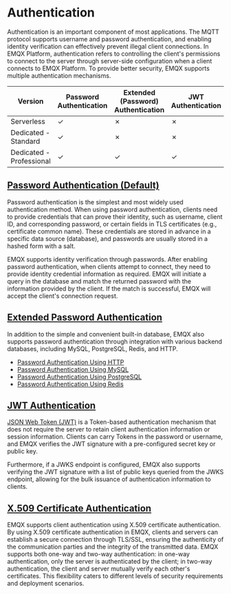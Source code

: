 # Authentication

Authentication is an important component of most applications. The MQTT protocol supports username and password authentication, and enabling identity verification can effectively prevent illegal client connections. In EMQX Platform, authentication refers to controlling the client's permissions to connect to the server through server-side configuration when a client connects to EMQX Platform. To provide better security, EMQX supports multiple authentication mechanisms.

| **Version**              | **Password Authentication** | **Extended (Password) Authentication** | **JWT Authentication** | **X.509 Certificate Authentication** |
| ------------------------ | --------------------------- | -------------------------------------- | ---------------------- | ------------------------------------ |
| Serverless               | ✓                           | ✗                                      | ✗                      | ✓                                    |
| Dedicated - Standard     | ✓                           | ✗                                      | ✗                      | ✓                                    |
| Dedicated - Professional | ✓                           | ✓                                      | ✓                      | ✓                                    |

## [Password Authentication (Default)](./default_auth.md)

Password authentication is the simplest and most widely used authentication method. When using password authentication, clients need to provide credentials that can prove their identity, such as username, client ID, and corresponding password, or certain fields in TLS certificates (e.g., certificate common name). These credentials are stored in advance in a specific data source (database), and passwords are usually stored in a hashed form with a salt.

EMQX supports identity verification through passwords. After enabling password authentication, when clients attempt to connect, they need to provide identity credential information as required. EMQX will initiate a query in the database and match the returned password with the information provided by the client. If the match is successful, EMQX will accept the client's connection request.

## [Extended Password Authentication](./custom_auth.md)

In addition to the simple and convenient built-in database, EMQX also supports password authentication through integration with various backend databases, including MySQL, PostgreSQL, Redis, and HTTP.

- [Password Authentication Using HTTP](./http_auth.md)
- [Password Authentication Using MySQL](./mysql_auth.md)
- [Password Authentication Using PostgreSQL](./pgsql_auth.md)
- [Password Authentication Using Redis](./redis_auth.md)

## [JWT Authentication](./jwt_auth.md)

[JSON Web Token (JWT)](https://jwt.io/) is a Token-based authentication mechanism that does not require the server to retain client authentication information or session information. Clients can carry Tokens in the password or username, and EMQX verifies the JWT signature with a pre-configured secret key or public key.

Furthermore, if a JWKS endpoint is configured, EMQX also supports verifying the JWT signature with a list of public keys queried from the JWKS endpoint, allowing for the bulk issuance of authentication information to clients.

## [X.509 Certificate Authentication](./tls_ssl.md)

EMQX supports client authentication using X.509 certificate authentication. By using X.509 certificate authentication in EMQX, clients and servers can establish a secure connection through TLS/SSL, ensuring the authenticity of the communication parties and the integrity of the transmitted data. EMQX supports both one-way and two-way authentication: in one-way authentication, only the server is authenticated by the client; in two-way authentication, the client and server mutually verify each other's certificates. This flexibility caters to different levels of security requirements and deployment scenarios.